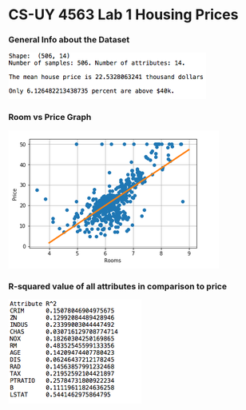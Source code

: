 # CS-UY 4563 Lab 1 Housing Prices
### General Info about the Dataset
![General Data](https://github.com/tommy-qiu/ML-Lab1/blob/master/Photos/Screen%20Shot%202017-10-01%20at%203.26.20%20PM.png)
### Room vs Price Graph
![Rooms vs Price](https://github.com/tommy-qiu/ML-Lab1/blob/master/Photos/Screen%20Shot%202017-10-01%20at%203.15.11%20PM.png)
### R-squared value of all attributes in comparison to price
![R-squared value of attributes](https://github.com/tommy-qiu/ML-Lab1/blob/master/Photos/Screen%20Shot%202017-10-01%20at%203.26.58%20PM.png)

